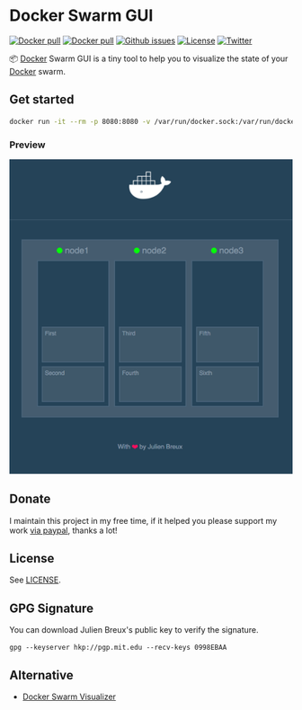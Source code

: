 # Docker Swarm GUI

[![Docker pull](https://img.shields.io/docker/pulls/julienbreux/docker-swarm-gui.svg)](https://hub.docker.com/r/julienbreux/docker-swarm-gui/) [![Docker pull](https://img.shields.io/docker/stars/julienbreux/docker-swarm-gui.svg)](https://hub.docker.com/r/julienbreux/docker-swarm-gui/) [![Github issues](https://img.shields.io/github/issues/JulienBreux/docker-swarm-gui.svg)](https://github.com/JulienBreux/docker-swarm-gui/issues) [![License](https://img.shields.io/github/license/JulienBreux/docker-swarm-gui.svg)](https://github.com/JulienBreux/docker-swarm-gui/blob/master/LICENSE)
[![Twitter](https://img.shields.io/twitter/follow/JulienBreux.svg)](https://twitter.com/JulienBreux)

:package: [Docker](https://www.docker.com) Swarm GUI is a tiny tool to help you to visualize the state of your [Docker](https://www.docker.com) swarm.

## Get started

```sh
docker run -it --rm -p 8080:8080 -v /var/run/docker.sock:/var/run/docker.sock  julienbreux/docker-swarm-gui:latest
```

### Preview

<img src="https://raw.githubusercontent.com/JulienBreux/docker-swarm-gui/master/resources/screenshots/interface.png" alt="Docker Swarm GUI screenshot" />

## Donate

I maintain this project in my free time, if it helped you please support my work [via paypal](https://paypal.me/JulienBreux), thanks a lot!

## License

See [LICENSE](https://github.com/JulienBreux/docker-swarm-gui/blob/master/LICENSE).

## GPG Signature

You can download Julien Breux's public key to verify the signature.

    gpg --keyserver hkp://pgp.mit.edu --recv-keys 0998EBAA


## Alternative

- [Docker Swarm Visualizer](https://github.com/ManoMarks/docker-swarm-visualizer)
